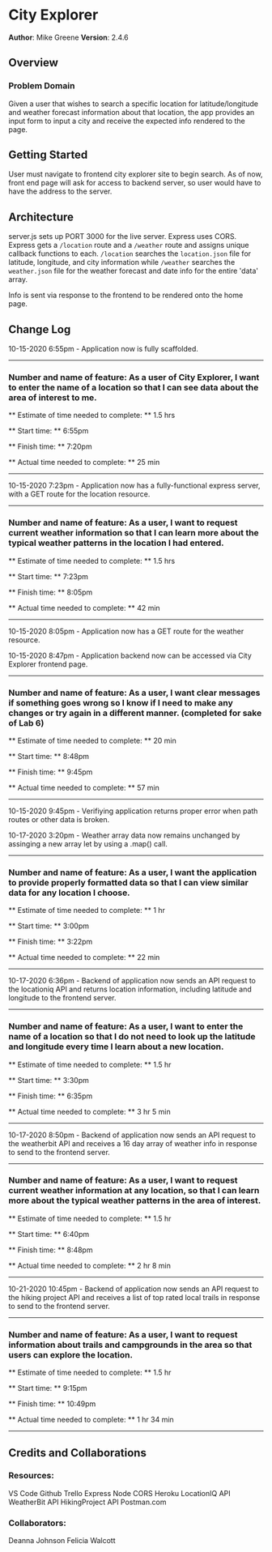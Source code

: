 # City Explorer

**Author**: Mike Greene
**Version**: 2.4.6 

## Overview
### Problem Domain
Given a user that wishes to search a specific location for latitude/longitude and weather forecast information about that location, the app provides an input form to input a city and receive the expected info rendered to the page.

## Getting Started
User must navigate to frontend city explorer site to begin search. As of now, front end page will ask for access to backend server, so user would have to have the address to the server.

## Architecture
server.js sets up PORT 3000 for the live server. Express uses CORS. Express gets a `/location` route and a `/weather` route and assigns unique callback functions to each. `/location` searches the `location.json` file for latitude, longitude, and city information while `/weather` searches the `weather.json` file for the weather forecast and date info for the entire 'data' array.

Info is sent via response to the frontend to be rendered onto the home page.

## Change Log
10-15-2020 6:55pm - Application now is fully scaffolded.

_____________________________________________________________________________________
### Number and name of feature:  As a user of City Explorer, I want to enter the name of a location so that I can see data about the area of interest to me.

** Estimate of time needed to complete: ** 1.5 hrs

** Start time: ** 6:55pm

** Finish time: ** 7:20pm

** Actual time needed to complete: ** 25 min
_____________________________________________________________________________________

10-15-2020 7:23pm - Application now has a fully-functional express server, with a GET route for the location resource.

_____________________________________________________________________________________
### Number and name of feature:  As a user, I want to request current weather information so that I can learn more about the typical weather patterns in the location I had entered.

** Estimate of time needed to complete: ** 1.5 hrs

** Start time: ** 7:23pm

** Finish time: ** 8:05pm

** Actual time needed to complete: ** 42 min
_____________________________________________________________________________________

10-15-2020 8:05pm - Application now has a GET route for the weather resource.

10-15-2020 8:47pm - Application backend now can be accessed via City Explorer frontend page.

_____________________________________________________________________________________
### Number and name of feature:  As a user, I want clear messages if something goes wrong so I know if I need to make any changes or try again in a different manner. (completed for sake of Lab 6)

** Estimate of time needed to complete: ** 20 min

** Start time: ** 8:48pm

** Finish time: ** 9:45pm

** Actual time needed to complete: ** 57 min
_____________________________________________________________________________________

10-15-2020 9:45pm - Verifiying application returns proper error when path routes or other data is broken.

10-17-2020 3:20pm - Weather array data now remains unchanged by assinging a new array let by using a .map() call.

_____________________________________________________________________________________
### Number and name of feature:  As a user, I want the application to provide properly formatted data so that I can view similar data for any location I choose.

** Estimate of time needed to complete: ** 1 hr

** Start time: ** 3:00pm

** Finish time: ** 3:22pm

** Actual time needed to complete: ** 22 min
_____________________________________________________________________________________

10-17-2020 6:36pm - Backend of application now sends an API request to the locationiq API and returns location information, including latitude and longitude to the frontend server. 
_____________________________________________________________________________________
### Number and name of feature:  As a user, I want to enter the name of a location so that I do not need to look up the latitude and longitude every time I learn about a new location.

** Estimate of time needed to complete: ** 1.5 hr

** Start time: ** 3:30pm

** Finish time: ** 6:35pm

** Actual time needed to complete: ** 3 hr 5 min
_____________________________________________________________________________________

10-17-2020 8:50pm - Backend of application now sends an API request to the weatherbit API and receives a 16 day array of weather info in response to send to the frontend server. 
_____________________________________________________________________________________
### Number and name of feature:  As a user, I want to request current weather information at any location, so that I can learn more about the typical weather patterns in the area of interest.

** Estimate of time needed to complete: ** 1.5 hr

** Start time: ** 6:40pm

** Finish time: ** 8:48pm

** Actual time needed to complete: ** 2 hr 8 min
_____________________________________________________________________________________

10-21-2020 10:45pm - Backend of application now sends an API request to the hiking project API and receives a list of top rated local trails in response to send to the frontend server. 
_____________________________________________________________________________________
### Number and name of feature:  As a user, I want to request information about trails and campgrounds in the area so that users can explore the location.

** Estimate of time needed to complete: ** 1.5 hr

** Start time: ** 9:15pm

** Finish time: ** 10:49pm

** Actual time needed to complete: ** 1 hr 34 min
_____________________________________________________________________________________

## Credits and Collaborations
### Resources:
VS Code
Github
Trello
Express
Node
CORS
Heroku
LocationIQ API
WeatherBit API
HikingProject API
Postman.com


### Collaborators:
Deanna Johnson
Felicia Walcott